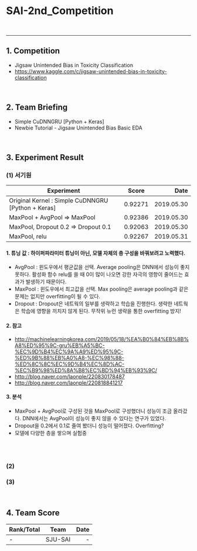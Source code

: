 # SAI-2nd_Competition

<br>
<hr>

## 1. Competition
 - Jigsaw Unintended Bias in Toxicity Classification
 - https://www.kaggle.com/c/jigsaw-unintended-bias-in-toxicity-classification

<br>

## 2. Team Briefing
 - Simple CuDNNGRU [Python + Keras]
 - Newbie Tutorial - Jigsaw Unintended Bias Basic EDA

<br>


## 3. Experiment Result
### (1) 서기원

| Experiment | Score | Date |
|---|:---:|---:|
| Original Kernel : Simple CuDNNGRU [Python + Keras] | 0.92271 | 2019.05.30 |
| MaxPool + AvgPool => MaxPool | 0.92386 | 2019.05.30 |
| MaxPool, Dropout 0.2 => Dropout 0.1 | 0.92063 | 2019.05.30 |
| MaxPool, relu | 0.92267 | 2019.05.31 |

#### 1. 튜닝 값 : 하이퍼파라미터 튜닝이 아닌, 모델 자체의 층 구성을 바꿔보려고 노력했다.
 - AvgPool : 윈도우에서 평균값을 선택. Average pooling은 DNN에서 성능이 좋지 못하다. 활성화 함수 relu를 쓸 때 0이 많이 나오면 강한 자극의 영향이 줄어드는 효과가 발생하기 때문이다.
 - MaxPool : 윈도우에서 최고값을 선택. Max pooling은 average pooling과 같은 문제는 없지만 overfitting이 될 수 있다.
 - Dropout : Dropout은 네트웍의 일부를 생략하고 학습을 진행한다. 생략한 네트웍은 학습에 영향을 끼치지 않게 된다. 무작위 뉴런 생략을 통한 overfitting 방지!
 
#### 2. 참고
 - http://machinelearningkorea.com/2019/05/18/%EA%B0%84%EB%8B%A8%ED%95%9C-gru%EB%A5%BC-%EC%9D%B4%EC%9A%A9%ED%95%9C-%ED%9B%88%EB%A0%A8-%EC%98%88-%ED%8C%8C%EC%9D%B4%EC%8D%AC-%EC%B9%98%ED%8A%B8%EC%BD%94%EB%93%9C/
 - http://blog.naver.com/laonple/220830178487
 - http://blog.naver.com/laonple/220818841217

  
#### 3. 분석
 - MaxPool + AvgPool로 구성된 것을 MaxPool로 구성했더니 성능이 조금 올라갔다. DNN에서는 AvgPool이 성능이 좋지 않을 수 있다는 연구가 있었다.
 - Dropout을 0.2에서 0.1로 줄여 봤더니 성능이 떨어졌다. Overfitting?
 - 모델에 다양한 층을 쌓으며 실험중

<br>
<br>

### (2) 

### (3)



<br>

## 4. Team Score

| Rank/Total | Team | Date |
|---|:---:|---:|
| - | SJU-SAI | - |
